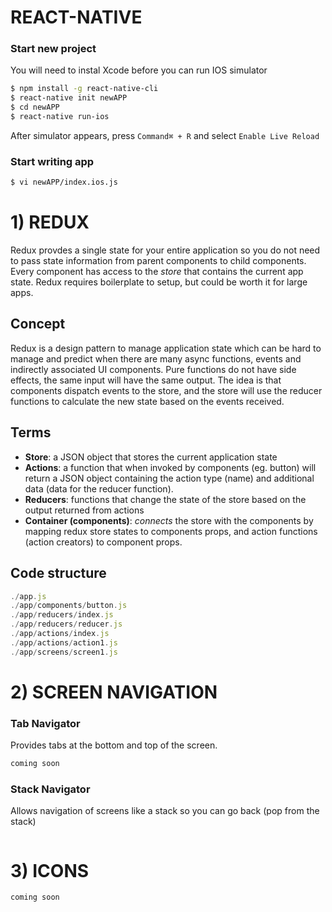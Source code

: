 # REACT-NATIVE

### Start new project
You will need to instal Xcode before you can run IOS simulator

```sh
$ npm install -g react-native-cli
$ react-native init newAPP 
$ cd newAPP 
$ react-native run-ios
```

After simulator appears, press `Command⌘ + R` and select `Enable Live Reload`

### Start writing app
```sh
$ vi newAPP/index.ios.js
```



# 1) REDUX


Redux provdes a single state for your entire application so you do not need to pass state information from parent components to child components.   Every component has access to the *store* that contains the current app state.  Redux requires boilerplate to setup, but could be worth it for large apps.

## Concept
Redux is a design pattern to manage application state which can be hard to manage and predict when there are many async functions, events and indirectly associated UI components.  Pure functions do not have side effects, the same input will have the same output.  The idea is that components dispatch events to the store, and the store will use the reducer functions to calculate the new state based on the events received.  

## Terms
- **Store**: a JSON object that stores the current application state 
- **Actions**: a function that when invoked by components (eg. button) will return a JSON object containing the action type (name) and additional data (data for the reducer function). 
- **Reducers**: functions that change the state of the store based on the output returned from actions
- **Container (components)**: *connects* the store with the components by mapping redux store states to components props, and action functions (action creators) to component props.

## Code structure
```js
./app.js
./app/components/button.js
./app/reducers/index.js
./app/reducers/reducer.js
./app/actions/index.js
./app/actions/action1.js
./app/screens/screen1.js
```


# 2) SCREEN NAVIGATION

### Tab Navigator
Provides tabs at the bottom and top of the screen.

```js
coming soon
```

### Stack Navigator
Allows navigation of screens like a stack so you can go back (pop from the stack)
```js
```

# 3) ICONS
```js
coming soon
```


